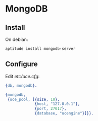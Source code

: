 # MongoDB

## Install

On debian:

    aptitude install mongodb-server

## Configure

Edit *etc/uce.cfg*:

```erlang
{db, mongodb}.

{mongodb,
 {uce_pool, [{size, 10},
             {host, "127.0.0.1"},
             {port, 27017},
             {database, "ucengine"}]}}.
```
